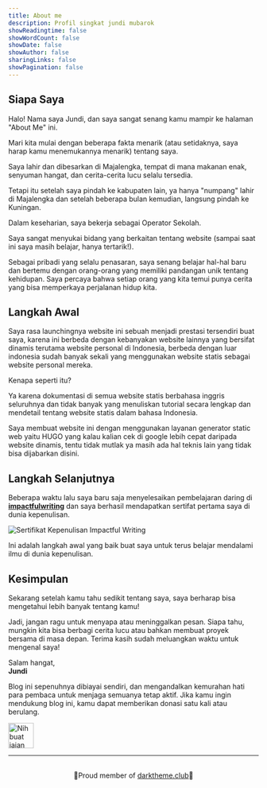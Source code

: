 ```yaml
---
title: About me
description: Profil singkat jundi mubarok
showReadingtime: false
showWordCount: false
showDate: false
showAuthor: false
sharingLinks: false
showPagination: false
---
```


## Siapa Saya
Halo! Nama saya Jundi, dan saya sangat senang kamu mampir ke halaman "About Me" ini. 

Mari kita mulai dengan beberapa fakta menarik (atau setidaknya, saya harap kamu menemukannya menarik) tentang saya.

Saya lahir dan dibesarkan di Majalengka, tempat di mana makanan enak, senyuman hangat, dan cerita-cerita lucu selalu tersedia. 

Tetapi itu setelah saya pindah ke kabupaten lain, ya hanya "numpang" lahir di Majalengka dan setelah beberapa bulan kemudian, langsung pindah ke Kuningan.

Dalam keseharian, saya bekerja sebagai Operator Sekolah.

Saya sangat menyukai bidang yang berkaitan tentang website (sampai saat ini saya masih belajar, hanya tertarik!).

Sebagai pribadi yang selalu penasaran, saya senang belajar hal-hal baru dan bertemu dengan orang-orang yang memiliki pandangan unik tentang kehidupan. Saya percaya bahwa setiap orang yang kita temui punya cerita yang bisa memperkaya perjalanan hidup kita.

## Langkah Awal

Saya rasa launchingnya website ini sebuah menjadi prestasi tersendiri buat saya, karena ini berbeda dengan kebanyakan website lainnya yang bersifat dinamis terutama website personal di Indonesia, berbeda dengan luar indonesia sudah banyak sekali yang menggunakan website statis sebagai website personal mereka.

Kenapa seperti itu?

Ya karena dokumentasi di semua website statis berbahasa inggris seluruhnya dan tidak banyak yang menuliskan tutorial secara lengkap dan mendetail tentang website statis dalam bahasa Indonesia.

Saya membuat website ini dengan menggunakan layanan generator static web yaitu HUGO yang kalau kalian cek di google lebih cepat daripada website dinamis, tentu tidak mutlak ya masih ada hal teknis lain yang tidak bisa dijabarkan disini.

## Langkah Selanjutnya

Beberapa waktu lalu saya baru saja menyelesaikan pembelajaran daring di **[impactfulwriting](https://certifiedimpactfulwriter.com)** dan saya berhasil mendapatkan sertifat pertama saya di dunia kepenulisan.

![Sertifikat Kepenulisan Impactful Writing](/img/about/Sertifikat-CIW-Batch-26.png)

Ini adalah langkah awal yang baik buat saya untuk terus belajar mendalami ilmu di dunia kepenulisan.

## Kesimpulan

Sekarang setelah kamu tahu sedikit tentang saya, saya berharap bisa mengetahui lebih banyak tentang kamu! 

Jadi, jangan ragu untuk menyapa atau meninggalkan pesan. Siapa tahu, mungkin kita bisa berbagi cerita lucu atau bahkan membuat proyek bersama di masa depan. Terima kasih sudah meluangkan waktu untuk mengenal saya!

Salam hangat,\
**Jundi**

Blog ini sepenuhnya dibiayai sendiri, dan mengandalkan kemurahan hati para pembaca untuk menjaga semuanya tetap aktif. Jika kamu ingin mendukung blog ini, kamu dapat memberikan donasi satu kali atau berulang.

<a href="https://www.nihbuatjajan.com/jundi" target="_blank"><img src="https://d4xyvrfd64gfm.cloudfront.net/buttons/default-cta.png" alt="Nih buat jajan" style="height: 51px !important;" ></a>
***
<div id="wcb" class="carbonbadge"></div>
<script src="https://unpkg.com/website-carbon-badges@1.1.3/b.min.js" defer></script>
<center><br>👻Proud member of <a href="https://darktheme.club/">darktheme.club</a>👻</br></center>
